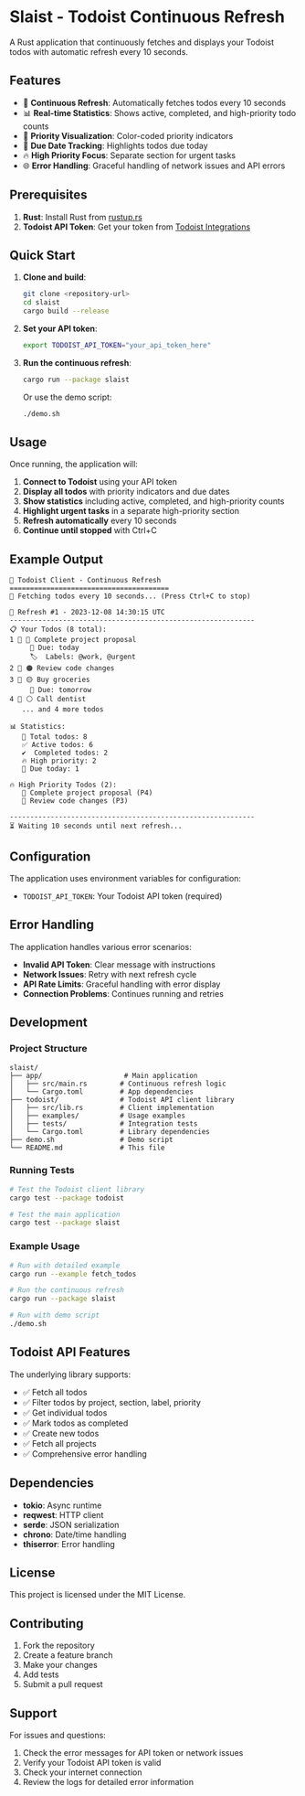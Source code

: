 # Slaist - Todoist Continuous Refresh

A Rust application that continuously fetches and displays your Todoist todos with automatic refresh every 10 seconds.

## Features

- 🔄 **Continuous Refresh**: Automatically fetches todos every 10 seconds
- 📊 **Real-time Statistics**: Shows active, completed, and high-priority todo counts
- 🎯 **Priority Visualization**: Color-coded priority indicators
- 📅 **Due Date Tracking**: Highlights todos due today
- 🔥 **High Priority Focus**: Separate section for urgent tasks
- 🌐 **Error Handling**: Graceful handling of network issues and API errors

## Prerequisites

1. **Rust**: Install Rust from [rustup.rs](https://rustup.rs/)
2. **Todoist API Token**: Get your token from [Todoist Integrations](https://todoist.com/prefs/integrations)

## Quick Start

1. **Clone and build**:
   ```bash
   git clone <repository-url>
   cd slaist
   cargo build --release
   ```

2. **Set your API token**:
   ```bash
   export TODOIST_API_TOKEN="your_api_token_here"
   ```

3. **Run the continuous refresh**:
   ```bash
   cargo run --package slaist
   ```

   Or use the demo script:
   ```bash
   ./demo.sh
   ```

## Usage

Once running, the application will:

1. **Connect to Todoist** using your API token
2. **Display all todos** with priority indicators and due dates
3. **Show statistics** including active, completed, and high-priority counts
4. **Highlight urgent tasks** in a separate high-priority section
5. **Refresh automatically** every 10 seconds
6. **Continue until stopped** with Ctrl+C

## Example Output

```
🚀 Todoist Client - Continuous Refresh
=======================================
📱 Fetching todos every 10 seconds... (Press Ctrl+C to stop)

🔄 Refresh #1 - 2023-12-08 14:30:15 UTC
------------------------------------------------------------
📋 Your Todos (8 total):
1 📝 🔴 Complete project proposal
     📅 Due: today
     🏷️  Labels: @work, @urgent
2 📝 🟠 Review code changes
3 📝 🟡 Buy groceries
     📅 Due: tomorrow
4 📝 ⚪ Call dentist
   ... and 4 more todos

📊 Statistics:
   📝 Total todos: 8
   ✅ Active todos: 6
   ✔️  Completed todos: 2
   🔥 High priority: 2
   📅 Due today: 1

🔥 High Priority Todos (2):
   📝 Complete project proposal (P4)
   📝 Review code changes (P3)

------------------------------------------------------------
⏳ Waiting 10 seconds until next refresh...
```

## Configuration

The application uses environment variables for configuration:

- `TODOIST_API_TOKEN`: Your Todoist API token (required)

## Error Handling

The application handles various error scenarios:

- **Invalid API Token**: Clear message with instructions
- **Network Issues**: Retry with next refresh cycle
- **API Rate Limits**: Graceful handling with error display
- **Connection Problems**: Continues running and retries

## Development

### Project Structure

```
slaist/
├── app/                    # Main application
│   ├── src/main.rs        # Continuous refresh logic
│   └── Cargo.toml         # App dependencies
├── todoist/               # Todoist API client library
│   ├── src/lib.rs         # Client implementation
│   ├── examples/          # Usage examples
│   ├── tests/             # Integration tests
│   └── Cargo.toml         # Library dependencies
├── demo.sh                # Demo script
└── README.md              # This file
```

### Running Tests

```bash
# Test the Todoist client library
cargo test --package todoist

# Test the main application
cargo test --package slaist
```

### Example Usage

```bash
# Run with detailed example
cargo run --example fetch_todos

# Run the continuous refresh
cargo run --package slaist

# Run with demo script
./demo.sh
```

## Todoist API Features

The underlying library supports:

- ✅ Fetch all todos
- ✅ Filter todos by project, section, label, priority
- ✅ Get individual todos
- ✅ Mark todos as completed
- ✅ Create new todos
- ✅ Fetch all projects
- ✅ Comprehensive error handling

## Dependencies

- **tokio**: Async runtime
- **reqwest**: HTTP client
- **serde**: JSON serialization
- **chrono**: Date/time handling
- **thiserror**: Error handling

## License

This project is licensed under the MIT License.

## Contributing

1. Fork the repository
2. Create a feature branch
3. Make your changes
4. Add tests
5. Submit a pull request

## Support

For issues and questions:
1. Check the error messages for API token or network issues
2. Verify your Todoist API token is valid
3. Check your internet connection
4. Review the logs for detailed error information